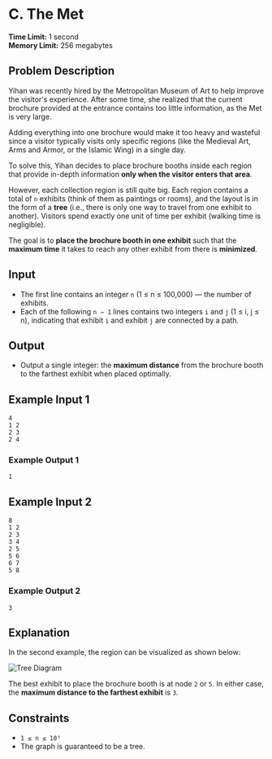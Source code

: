# C. The Met

**Time Limit:** 1 second  
**Memory Limit:** 256 megabytes

## Problem Description

Yihan was recently hired by the Metropolitan Museum of Art to help improve the visitor's experience. After some time, she realized that the current brochure provided at the entrance contains too little information, as the Met is very large.

Adding everything into one brochure would make it too heavy and wasteful since a visitor typically visits only specific regions (like the Medieval Art, Arms and Armor, or the Islamic Wing) in a single day.

To solve this, Yihan decides to place brochure booths inside each region that provide in-depth information **only when the visitor enters that area**.

However, each collection region is still quite big. Each region contains a total of `n` exhibits (think of them as paintings or rooms), and the layout is in the form of a **tree** (i.e., there is only one way to travel from one exhibit to another). Visitors spend exactly one unit of time per exhibit (walking time is negligible).

The goal is to **place the brochure booth in one exhibit** such that the **maximum time** it takes to reach any other exhibit from there is **minimized**.



## Input

- The first line contains an integer `n` (1 ≤ n ≤ 100,000) — the number of exhibits.
- Each of the following `n − 1` lines contains two integers `i` and `j` (1 ≤ i, j ≤ n), indicating that exhibit `i` and exhibit `j` are connected by a path.



## Output

- Output a single integer: the **maximum distance** from the brochure booth to the farthest exhibit when placed optimally.



## Example Input 1

```
4
1 2
2 3
2 4
```

### Example Output 1
```
1
```



## Example Input 2

```
8
1 2
2 3
3 4
2 5
5 6
6 7
5 8
```

### Example Output 2
```
3
```



## Explanation

In the second example, the region can be visualized as shown below:

![Tree Diagram](https://espresso.codeforces.com/f4011dd7b118a1dd39459567c795f7dce29a4f25.png)

The best exhibit to place the brochure booth is at node `2` or `5`. In either case, the **maximum distance to the farthest exhibit** is `3`.



## Constraints

- `1 ≤ n ≤ 10⁵`
- The graph is guaranteed to be a tree.